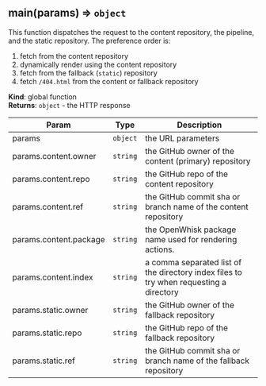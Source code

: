 <a name="main"></a>

## main(params) ⇒ <code>object</code>
This function dispatches the request to the content repository, the pipeline, and the static
repository. The preference order is:
1. fetch from the content repository
2. dynamically render using the content repository
3. fetch from the fallback (`static`) repository
4. fetch `/404.html` from the content or fallback repository

**Kind**: global function  
**Returns**: <code>object</code> - the HTTP response  

| Param | Type | Description |
| --- | --- | --- |
| params | <code>object</code> | the URL parameters |
| params.content.owner | <code>string</code> | the GitHub owner of the content (primary) repository |
| params.content.repo | <code>string</code> | the GitHub repo of the content repository |
| params.content.ref | <code>string</code> | the GitHub commit sha or branch name of the content repository |
| params.content.package | <code>string</code> | the OpenWhisk package name used for rendering actions. |
| params.content.index | <code>string</code> | a comma separated list of the directory index files to try when requesting a directory |
| params.static.owner | <code>string</code> | the GitHub owner of the fallback repository |
| params.static.repo | <code>string</code> | the GitHub repo of the fallback repository |
| params.static.ref | <code>string</code> | the GitHub commit sha or branch name of the fallback repository |

